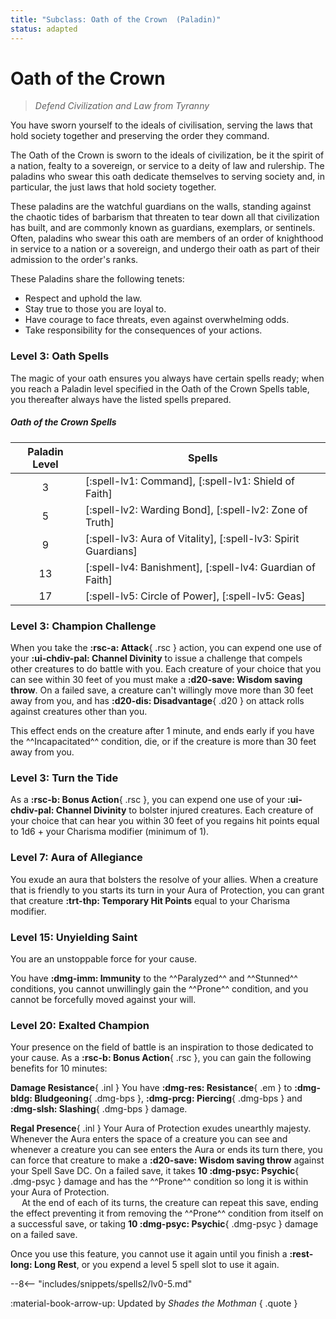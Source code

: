 ```yaml
---
title: "Subclass: Oath of the Crown  (Paladin)"
status: adapted
---
```


<p style="display:none">
Defend Civilization and Law from Tyranny
</p>

# Oath of the Crown 

> *Defend Civilization and Law from Tyranny*

You have sworn yourself to the ideals of civilisation, serving the laws that hold society together and preserving the order they command.

The Oath of the Crown is sworn to the ideals of civilization, be it the spirit of a nation, fealty to a sovereign, or service to a deity of law and rulership. The paladins who swear this oath dedicate themselves to serving society and, in particular, the just laws that hold society together. 

These paladins are the watchful guardians on the walls, standing against the chaotic tides of barbarism that threaten to tear down all that civilization has built, and are commonly known as guardians, exemplars, or sentinels. Often, paladins who swear this oath are members of an order of knighthood in service to a nation or a sovereign, and undergo their oath as part of their admission to the order's ranks.

These Paladins share the following tenets:

- Respect and uphold the law.
- Stay true to those you are loyal to.
- Have courage to face threats, even against overwhelming odds.
- Take responsibility for the consequences of your actions. 

### Level 3: Oath Spells

The magic of your oath ensures you always have certain spells ready; when you reach a Paladin level specified in the Oath of the Crown Spells table, you thereafter always have the listed spells prepared.

##### Oath of the Crown Spells

| Paladin Level | Spells |
|:-:|---|
| 3 | [:spell-lv1: Command], [:spell-lv1: Shield of Faith] |
| 5 | [:spell-lv2: Warding Bond], [:spell-lv2: Zone of Truth] |
| 9 | [:spell-lv3: Aura of Vitality], [:spell-lv3: Spirit Guardians] |
| 13 | [:spell-lv4: Banishment], [:spell-lv4: Guardian of Faith] |
| 17 | [:spell-lv5: Circle of Power], [:spell-lv5: Geas] |

### Level 3: Champion Challenge

When you take the **:rsc-a: Attack**{ .rsc } action, you can expend one use of your **:ui-chdiv-pal: Channel Divinity**  to issue a challenge that compels other creatures to do battle with you. Each creature of your choice that you can see within 30 feet of you must make a **:d20-save: Wisdom saving throw**. On a failed save, a creature can't willingly move more than 30 feet away from you, and has **:d20-dis: Disadvantage**{ .d20 } on attack rolls against creatures other than you. 

This effect ends on the creature after 1 minute, and ends early if you have the ^^Incapacitated^^ condition, die, or if the creature is more than 30 feet away from you.

### Level 3: Turn the Tide

As a **:rsc-b: Bonus Action**{ .rsc }, you can expend one use of your **:ui-chdiv-pal: Channel Divinity** to bolster injured creatures. Each creature of your choice that can hear you within 30 feet of you regains hit points equal to 1d6 + your Charisma modifier (minimum of 1).

### Level 7: Aura of Allegiance

You exude an aura that bolsters the resolve of your allies. When a creature that is friendly to you starts its turn in your Aura of Protection, you can grant that creature **:trt-thp: Temporary Hit Points** equal to your Charisma modifier.

### Level 15: Unyielding Saint

You are an unstoppable force for your cause. 
 
You have **:dmg-imm: Immunity** to the ^^Paralyzed^^ and ^^Stunned^^ conditions, you cannot unwillingly gain the ^^Prone^^ condition, and you cannot be forcefully moved against your will.

### Level 20: Exalted Champion

Your presence on the field of battle is an inspiration to those dedicated to your cause. As a **:rsc-b: Bonus Action**{ .rsc }, you can gain the following benefits for 10 minutes:

**Damage Resistance**{ .inl } You have **:dmg-res: Resistance**{ .em } to **:dmg-bldg: Bludgeoning**{ .dmg-bps }, **:dmg-prcg: Piercing**{ .dmg-bps } and **:dmg-slsh: Slashing**{ .dmg-bps } damage.

**Regal Presence**{ .inl } Your Aura of Protection exudes unearthly majesty. Whenever the Aura enters the space of a creature you can see and whenever a creature you can see enters the Aura or ends its turn there, you can force that creature to make a **:d20-save: Wisdom saving throw** against your Spell Save DC. On a failed save, it takes **10 :dmg-psyc: Psychic**{ .dmg-psyc } damage and has the ^^Prone^^ condition so long it is within your Aura of Protection.  
&emsp; At the end of each of its turns, the creature can repeat this save, ending the effect preventing it from removing the ^^Prone^^ condition from itself on a successful save, or taking **10 :dmg-psyc: Psychic**{ .dmg-psyc } damage on a failed save.

Once you use this feature, you cannot use it again until you finish a **:rest-long: Long Rest**, or you expend a level 5 spell slot to use it again.

--8<-- "includes/snippets/spells2/lv0-5.md"

:material-book-arrow-up: Updated by *Shades the Mothman*
{ .quote }

